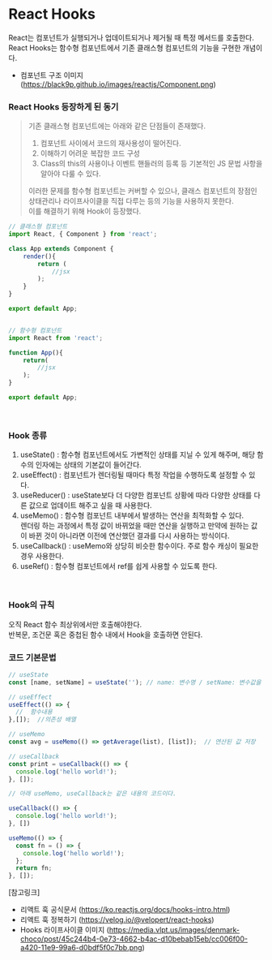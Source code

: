 # React Hooks
React는 컴포넌트가 실행되거나 업데이트되거나 제거될 때 특정 메서드를 호출한다.  
React Hooks는 함수형 컴포넌트에서 기존 클래스형 컴포넌트의 기능을 구현한 개념이다.

* 컴포넌트 구조 이미지 (https://black9p.github.io/images/reactjs/Component.png)

### React Hooks 등장하게 된 동기
> 기존 클래스형 컴포넌트에는 아래와 같은 단점들이 존재했다.
> 
> 1. 컴포넌트 사이에서 코드의 재사용성이 떨어진다.
> 2. 이해하기 어려운 복잡한 코드 구성
> 3. Class의 this의 사용이나 이벤트 핸들러의 등록 등 기본적인 JS 문법 사항을 알아야 다룰 수 있다.
> 
> 이러한 문제를 함수형 컴포넌트는 커버할 수 있으나, 클래스 컴포넌트의 장점인 상태관리나 라이프사이클을 직접 다루는 등의 기능을 사용하지 못한다.  
> 이를 해결하기 위해 Hook이 등장했다.


```js
// 클래스형 컴포넌트
import React, { Component } from 'react';

class App extends Component {
    render(){
        return (
            //jsx
        );
    }
}

export default App;


// 함수형 컴포넌트
import React from 'react';

function App(){ 
    return(
        //jsx
    );
}

export default App;
```
<br/>

### Hook 종류
1. useState() : 함수형 컴포넌트에서도 가변적인 상태를 지닐 수 있게 해주며, 해당 함수의 인자에는 상태의 기본값이 들어간다.
2. useEffect() : 컴포넌트가 렌더링될 때마다 특정 작업을 수행하도록 설정할 수 있다.
3. useReducer() : useState보다 더 다양한 컴포넌트 상황에 따라 다양한 상태를 다른 값으로 업데이트 해주고 싶을 때 사용한다.
4. useMemo() : 함수형 컴포넌트 내부에서 발생하는 연산을 최적화할 수 있다.  
렌더링 하는 과정에서 특정 값이 바뀌었을 때만 연산을 실행하고 만약에 원하는 값이 바뀐 것이 아니라면 이전에 연산했던 결과를 다시 사용하는 방식이다.
6. useCallback() : useMemo와 상당히 비슷한 함수이다. 주로 함수 캐싱이 필요한 경우 사용한다.
7. useRef() : 함수형 컴포넌트에서 ref를 쉽게 사용할 수 있도록 한다.

<br/>

### Hook의 규칙
오직 React 함수 최상위에서만 호출해야한다.  
반복문, 조건문 혹은 중첩된 함수 내에서 Hook을 호출하면 안된다. 

### 코드 기본문법
```js
// useState
const [name, setName] = useState(''); // name: 변수명 / setName: 변수값을 바꿔줄 set함수 / useState 함수 안의 ''은 초깃값.

// useEffect
useEffect(() => {
  //  함수내용
},[]);  //의존성 배열

// useMemo
const avg = useMemo(() => getAverage(list), [list]);  // 연산된 값 저장

// useCallback
const print = useCallback(() => {
  console.log('hello world!');
}, []);

// 아래 useMemo, useCallback는 같은 내용의 코드이다.

useCallback(() => {
  console.log('hello world!');
}, [])

useMemo(() => {
  const fn = () => {
    console.log('hello world!');
  };
  return fn;
}, []);

```
[참고링크]
* 리액트 훅 공식문서 (https://ko.reactjs.org/docs/hooks-intro.html)
* 리액트 훅 정복하기 (https://velog.io/@velopert/react-hooks)
* Hooks 라이프사이클 이미지 (https://media.vlpt.us/images/denmark-choco/post/45c244b4-0e73-4662-b4ac-d10bebab15eb/cc006f00-a420-11e9-99a6-d0bdf5f0c7bb.png)
